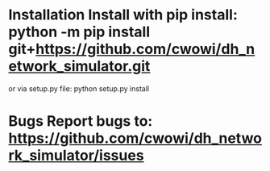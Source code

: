 

# Installation Install with pip install: python -m pip install git+https://github.com/cwowi/dh_network_simulator.git

or via setup.py file: python setup.py install

# Bugs Report bugs to: https://github.com/cwowi/dh_network_simulator/issues

